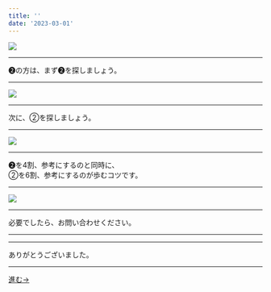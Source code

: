 ```yaml
---
title: ''
date: '2023-03-01'
---
```

![](/images/22.jpg)
***
➋の方は、まず➋を探しましょう。
***
![](/images/22_.jpg)
***
次に、②を探しましょう。
***
![](/images/22__.jpg)
***
➋を4割、参考にするのと同時に、    
②を6割、参考にするのが歩むコツです。
***
![](/images/22___.jpg)
***
必要でしたら、お問い合わせください。
***
***
ありがとうございました。
***
[ 進む→ ](https://thebase.in/inquiry/01234567890)
